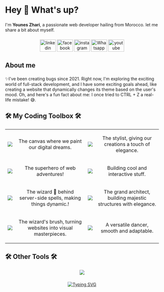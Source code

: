 <h1 align="left">Hey 👋 What's up?</h1>

###

<p align="left">I'm <b>Younes Zhari</b>, a passionate web developer hailing from Morocco. let me share a bit about myself.</p>

###

<div align="center">
  <a href="https://www.linkedin.com/in/younes-zhari-29b749285/" target="_blank"><img src="https://raw.githubusercontent.com/maurodesouza/profile-readme-generator/master/src/assets/icons/social/linkedin/default.svg" width="52" height="40" alt="linkedin logo"  /></a>
  <img src="https://raw.githubusercontent.com/maurodesouza/profile-readme-generator/master/src/assets/icons/social/facebook/default.svg" width="52" height="40" alt="facebook logo"  />
  <img src="https://raw.githubusercontent.com/maurodesouza/profile-readme-generator/master/src/assets/icons/social/instagram/default.svg" width="52" height="40" alt="instagram logo"  />
  <img src="https://raw.githubusercontent.com/maurodesouza/profile-readme-generator/master/src/assets/icons/social/whatsapp/default.svg" width="52" height="40" alt="Whatsapp logo"  />
  <img src="https://raw.githubusercontent.com/maurodesouza/profile-readme-generator/master/src/assets/icons/social/youtube/default.svg" width="52" height="40" alt="youtube logo"  />
</div>

###

###

<h2 align="left">About me</h2>

###

<p align="left">✨I've been creating bugs since 2021. Right now, I'm exploring the exciting world of full-stack development, and I have some exciting goals ahead, like creating a website that dynamically changes its theme based on the user's mood. Oh, and here's a fun fact about me: I once tried to CTRL + Z a real-life mistake! 😅.</p>

###

<h2 align="left">🛠️ My Coding Toolbox 🛠️</h2>

###

<div align="left ">
  
  <table align="center">
    <tr>
      <td><img align="middle" src="https://skillicons.dev/icons?i=html" /> </td>
      <td> <p align="middle">The canvas where we paint our digital dreams.</p> </td>
      <td><img align="middle" src="https://skillicons.dev/icons?i=css" /> </td>
      <td> <p align="middle">The stylist, giving our creations a touch of elegance.</p> </td>
    </tr>
    <tr>
      <td><img align="middle" src="https://skillicons.dev/icons?i=javascript" /> </td>
      <td> <p align="middle">The superhero of web adventures!</p> </td>
      <td><img align="middle" src="https://skillicons.dev/icons?i=react" /> </td>
      <td> <p align="middle">Building cool and interactive stuff.</p> </td>
    </tr>
    <tr>
      <td><img align="middle" src="https://skillicons.dev/icons?i=php" /> </td>
      <td> <p align="middle">The wizard 🧙 behind server-side spells, making things dynamic.!</p> </td>
      <td><img align="middle" src="https://skillicons.dev/icons?i=laravel" /> </td>
      <td> <p align="middle">The grand architect, building majestic structures with elegance.</p> </td>
    </tr>
    <tr>
      <td><img align="middle" src="https://skillicons.dev/icons?i=bootstrap" /></td>
      <td> <p  align="middle"> The wizard's brush, turning websites into visual masterpieces. </p></td>
      <td><img align="middle" src="https://skillicons.dev/icons?i=python" /></td>
      <td> <p align="middle"> A versatile dancer, smooth and adaptable. </p></td>
    </tr>
  </table>
</div>

###

<h2 align="left">🛠️ Other Tools 🛠️</h2>

###
<div align="center">
  <img align="middle" src="https://skillicons.dev/icons?i=mysql,mongodb,nodejs,vite,git,github,gitlab,vscode" />
</div>

###

<p align="center">
  <a href="https://git.io/typing-svg">
    <img src="https://readme-typing-svg.herokuapp.com?size=18&center=true&vCenter=true&width=420&lines=-+Skills+speak+louder+than+words+-&color=007ACC" alt="Typing SVG">
  </a>
</p>

